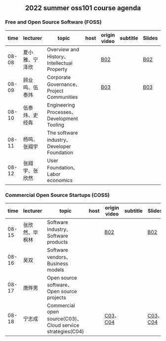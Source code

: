 ## <p align="center">2022 summer oss101 course agenda</p>

### Free and Open Source Software (FOSS)

| time  | lecturer       | topic                                       | host | origin video | subtitle | Slides | bilibili url |
| ----- | -------------- | ------------------------------------------- | ---- | ------------ | -------- | ------ | ------------ |
| 08-08 | 夏小雅、宁泽欣 | Overview and History、Intellectual Property |      |   [B02](https://www.youtube.com/watch?v=icORK-MbZdg&list=PLQ2ODVSeOYlXtMfsO-JrL--lnFRbAaLHL&index=2)       |          |    [B02](https://github.com/dirkriehle/foss-course/blob/main/Generated/Lecture%20slides/FOSS%20B02%20-%20Intellectual%20Property.pdf)    |              |
| 08-09 | 顾业鸣、伍泰炜 | Corporate Governance、Project Communities   |      |    [B03](https://www.youtube.com/watch?v=32zRuwlXL1E&list=PLQ2ODVSeOYlXtMfsO-JrL--lnFRbAaLHL&index=3)          |          |   [B03](https://github.com/dirkriehle/foss-course/blob/main/Generated/Lecture%20slides/FOSS%20B03%20-%20Corporate%20Governance.pdf)     |              |
| 08-10 | 伍泰炜、史经犇 | Engineering Processes、Development Tooling  |      |              |          |        |              |
| 08-11 | 杨鸣、张翔宇   | The software industry、Developer Foundation |      |              |          |        |              |
| 08-12 | 张翔宇、张欣然 | User Foundation、Labor economics            |      |              |          |        |              |

### Commercial Open Source Startups (COSS)

| time  | lecturer       | topic                                                      | host | origin video                                                 | subtitle | Slides                                                       | bilibili url |
| ----- | -------------- | ---------------------------------------------------------- | ---- | ------------------------------------------------------------ | -------- | ------------------------------------------------------------ | ------------ |
| 08-15 | 张欣然、毕枫林 | Software Industry、Software products                       |      | [B02](https://www.youtube.com/watch?v=R9G_upEhAPw)           |          | [B02](https://github.com/dirkriehle/coss-course/blob/main/Generated/Lecture%20slides/COSS%20B02%20-%20Software%20Products.pdf) |              |
| 08-16 | 吴双           | Software vendors、Business models                          |      |                                                              |          |                                                              |              |
| 08-17 | 唐烨男         | Open source software、Open source projects                 |      |                                                              |          |                                                              |              |
| 08-18 | 宁志成         | Commercial open source(C03)、Cloud service strategies(C04) |      | [C03](https://youtu.be/OmKHzhv1x1M)、[C04](https://youtu.be/26nNSML62dQ) |          | [C03](https://github.com/dirkriehle/coss-course/blob/main/Generated/Lecture%20slides/COSS%20C03%20-%20Commercial%20Open%20Source.pdf)、[C04](https://github.com/dirkriehle/coss-course/blob/main/Generated/Lecture%20slides/COSS%20C04%20-%20Cloud%20Service%20Strategies.pdf) |              |



